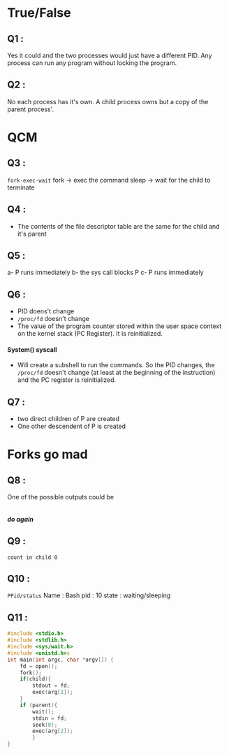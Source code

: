 #  True/False
## Q1 :
Yes it could and the two processes would just have a different PID.
Any process can run any program without locking the program.
## Q2 :
No each process has it's own. A child process owns but a copy of the parent process'.
# QCM
## Q3 : 
`fork-exec-wait`
fork -> exec the command sleep -> wait for the child to terminate
## Q4 : 
- The contents of the file descriptor table are the same for the child and it's parent 
## Q5 :
a- P runs immediately 
b- the sys call blocks P
c- P runs immediately 
## Q6 :
- PID doens't change 
- `/proc/fd` doesn't change
- The value of the program counter stored within the user space context on the kernel stack (PC Register). It is reinitialized.
#### System() syscall
- Will create a subshell to run the commands. So the PID changes, the  `/proc/fd` doesn't change (at least at the beginning of the instruction) and the PC register is reinitialized.
## Q7 :
- two direct children of P are created
- One other descendent of P is created 
# Forks go mad
## Q8 :
One of the possible outputs could be 
```

```
##### do again
## Q9 :

`count in child 0`

## Q10 :
`PPid/status`
Name : Bash
pid : 10
state : waiting/sleeping
## Q11 : 

```C
#include <stdio.h>
#include <stdlib.h>
#include <sys/wait.h>
#include <unistd.h>s
int main(int argc, char *argv[]) {
	fd = open();
	fork();
	if(child){
		stdout = fd;
		exec(arg[1]);
	}
	if (parent){
		wait();
		stdin = fd;
		seek(0);
		exec(arg[2]);
		}
}
```